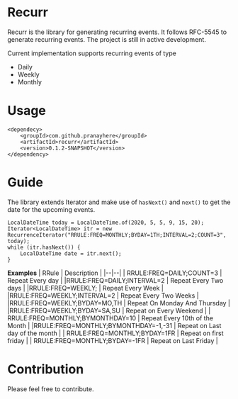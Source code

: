 # Recurr

Recurr is the library for generating recurring events. It follows RFC-5545 to generate recurring events. The project is still in active development. 

Current implementation supports recurring events of type
  - Daily
  - Weekly
  - Monthly

# Usage
```
<dependecy>
	<groupId>com.github.pranayhere</groupId>  
	<artifactId>recurr</artifactId>
	<version>0.1.2-SNAPSHOT</version>
</dependency>
```

# Guide

The library extends Iterator and make use of `hasNext()` and `next()` to get the date for the upcoming events.
```
LocalDateTime today = LocalDateTime.of(2020, 5, 5, 9, 15, 20);
Iterator<LocalDateTime> itr = new RecurrenceIterator("RRULE:FREQ=MONTHLY;BYDAY=1TH;INTERVAL=2;COUNT=3", today);
while (itr.hasNext()) {  
    LocalDateTime date = itr.next();  
}
```

**Examples**
| RRule | Description |
|--|--|
| RRULE:FREQ=DAILY;COUNT=3 | Repeat Every day |
|RRULE:FREQ=DAILY;INTERVAL=2 | Repeat Every Two days |
|RRULE:FREQ=WEEKLY; | Repeat Every Week |
|RRULE:FREQ=WEEKLY;INTERVAL=2 | Repeat Every Two Weeks |
|RRULE:FREQ=WEEKLY;BYDAY=MO,TH | Repeat On Monday And Thursday | 
|RRULE:FREQ=WEEKLY;BYDAY=SA,SU | Repeat on Every Weekend |
| RRULE:FREQ=MONTHLY;BYMONTHDAY=10 | Repeat Every 10th of the Month |
|RRULE:FREQ=MONTHLY;BYMONTHDAY=-1,-31 | Repeat on Last day of the month |
| RRULE:FREQ=MONTHLY;BYDAY=1FR | Repeat on first friday |
| RRULE:FREQ=MONTHLY;BYDAY=-1FR | Repeat on Last Friday |

# Contribution
Please feel free to contribute.